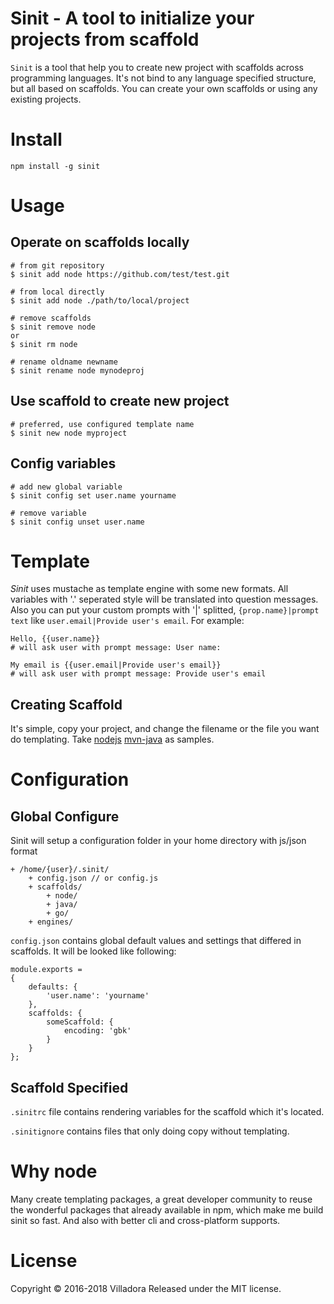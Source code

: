 # Sinit - A tool to initialize your projects from scaffold

`Sinit` is a tool that help you to create new project with scaffolds across programming languages. It's not bind to any language specified structure, but all based on scaffolds. You can create your own scaffolds or using any existing projects.


# Install

```
npm install -g sinit
```


# Usage

## Operate on scaffolds locally

```
# from git repository
$ sinit add node https://github.com/test/test.git

# from local directly
$ sinit add node ./path/to/local/project

# remove scaffolds
$ sinit remove node
or 
$ sinit rm node

# rename oldname newname
$ sinit rename node mynodeproj
```


## Use scaffold to create new project

```
# preferred, use configured template name
$ sinit new node myproject

```


## Config variables

```
# add new global variable
$ sinit config set user.name yourname

# remove variable
$ sinit config unset user.name
```



# Template

*Sinit* uses mustache as template engine with some new formats. All variables with '.' seperated style will be translated into question messages. 
Also you can put your custom prompts with '|' splitted, `{prop.name}|prompt text` like `user.email|Provide user's email`.
For example:

```
Hello, {{user.name}}
# will ask user with prompt message: User name:

My email is {{user.email|Provide user's email}}
# will ask user with prompt message: Provide user's email
```


## Creating Scaffold

It's simple, copy your project, and change the filename or the file you want do templating.
Take [nodejs](https://github.com/oh-scaffolds/nodejs) [mvn-java](https://github.com/oh-scaffolds/mvn-java) as samples.


# Configuration

## Global Configure

Sinit will setup a configuration folder in your home directory with js/json format

```
+ /home/{user}/.sinit/
    + config.json // or config.js
    + scaffolds/
        + node/
        + java/
        + go/
    + engines/
```

`config.json` contains global default values and settings that differed in scaffolds. It will be looked like following:

```
module.exports = 
{
    defaults: {
        'user.name': 'yourname'
    },
    scaffolds: {
        someScaffold: {
            encoding: 'gbk'
        }
    }
};
```

## Scaffold Specified

`.sinitrc` file contains rendering variables for the scaffold which it's located.

`.sinitignore` contains files that only doing copy without templating.



# Why node

Many create templating packages, a great developer community to reuse the wonderful packages that already available in npm, which make me build sinit so fast. And also with better cli and cross-platform supports.


# License
Copyright © 2016-2018 Villadora Released under the MIT license.
